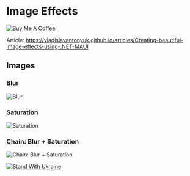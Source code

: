 # Image Effects

[![Buy Me A Coffee](https://ik.imagekit.io/VladislavAntonyuk/vladislavantonyuk/misc/bmc-button.png)](https://www.buymeacoffee.com/vlad.antonyuk)

Article: https://vladislavantonyuk.github.io/articles/Creating-beautiful-image-effects-using-.NET-MAUI

## Images

### Blur

![Blur](https://ik.imagekit.io/VladislavAntonyuk/vladislavantonyuk/articles/22/blur-effect.png)

### Saturation

![Saturation](https://ik.imagekit.io/VladislavAntonyuk/vladislavantonyuk/articles/22/saturation-effect.png)

### Chain: Blur + Saturation

![Chain: Blur + Saturation](https://ik.imagekit.io/VladislavAntonyuk/vladislavantonyuk/articles/22/chain-effect.png)

[![Stand With Ukraine](https://img.shields.io/badge/made_in-ukraine-ffd700.svg?labelColor=0057b7)](https://stand-with-ukraine.pp.ua)
